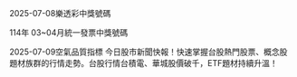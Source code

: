 
2025-07-08樂透彩中獎號碼

                                
114年 03~04月統一發票中獎號碼
                             
2025-07-09空氣品質指標
                              今日股市新聞快報！快速掌握台股熱門股票、概念股題材族群的行情走勢。台股行情台積電、華城股價破千，ETF題材持續升溫！